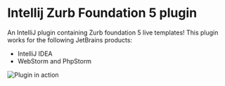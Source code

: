 Intellij Zurb Foundation 5 plugin
==================================

An IntelliJ plugin containing Zurb foundation 5 live templates! This plugin works for the following JetBrains products:

- IntelliJ IDEA
- WebStorm and PhpStorm


![Plugin in action](https://github.com/manolenso/intellij-foundation5/blob/master/screencasts/starter-template.gif)
